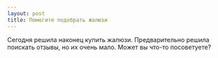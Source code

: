 ```yaml
---
layout: post 
title: Помогите подобрать жалюзи 
--- 
```

Сегодня решила наконец купить жалюзи. Предварительно решила поискать отзывы, но их очень мало. Может вы что-то посоветуете?